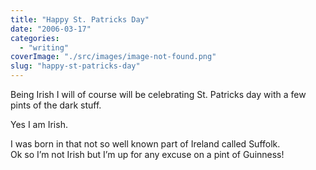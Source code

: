 ```yaml
---
title: "Happy St. Patricks Day"
date: "2006-03-17"
categories: 
  - "writing"
coverImage: "./src/images/image-not-found.png"
slug: "happy-st-patricks-day"
---
```


Being Irish I will of course will be celebrating St. Patricks day with a few pints of the dark stuff.

Yes I am Irish.

I was born in that not so well known part of Ireland called Suffolk.  
Ok so I’m not Irish but I’m up for any excuse on a pint of Guinness!
